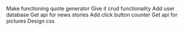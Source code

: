 Make functioning quote generator
Give it crud functionality
Add user database
Get api for news stories
Add click button counter
Get api for pictures
Design css
